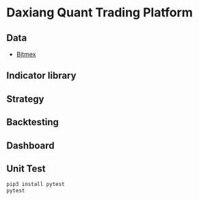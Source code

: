 # Daxiang Quant Trading Platform

## Data
- [Bitmex](https://github.com/BitMEX/sample-market-maker)

## Indicator library

## Strategy

## Backtesting

## Dashboard

## Unit Test
~~~python
pip3 install pytest
pytest
~~~


